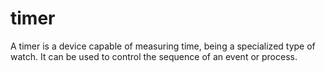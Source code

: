 # timer
 A timer is a device capable of measuring time, being a specialized type of watch. It can be used to control the sequence of an event or process.
